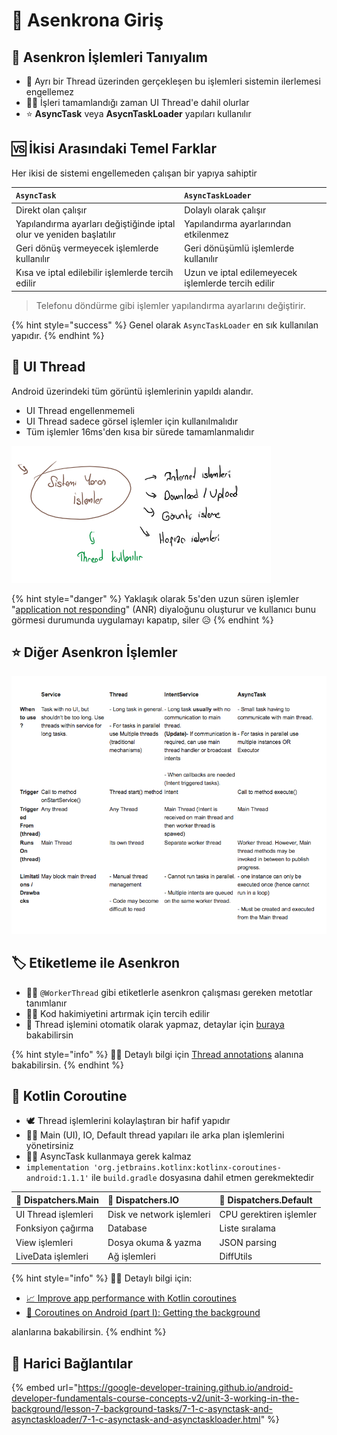 # 🌃 Asenkrona Giriş

## 👀 Asenkron İşlemleri Tanıyalım

* 💫 Ayrı bir Thread üzerinden gerçekleşen bu işlemleri sistemin ilerlemesi engellemez
* 🙋‍♂️ İşleri tamamlandığı zaman UI Thread'e dahil olurlar
* ⭐ **AsyncTask** veya **AsycnTaskLoader** yapıları kullanılır

## 🆚 İkisi Arasındaki Temel Farklar

Her ikisi de sistemi engellemeden çalışan bir yapıya sahiptir

| `AsyncTask` | `AsyncTaskLoader` |
| :--- | :--- |
| Direkt olan çalışır | Dolaylı olarak çalışır |
| Yapılandırma ayarları değiştiğinde iptal olur ve yeniden başlatılır | Yapılandırma ayarlarından etkilenmez |
| Geri dönüş vermeyecek işlemlerde kullanılır | Geri dönüşümlü işlemlerde kullanılır |
| Kısa ve iptal edilebilir işlemlerde tercih edilir | Uzun ve iptal edilemeyecek işlemlerde tercih edilir |

> Telefonu döndürme gibi işlemler yapılandırma ayarlarını değiştirir.

{% hint style="success" %}
Genel olarak `AsyncTaskLoader` en sık kullanılan yapıdır.
{% endhint %}

## 🧱 UI Thread

Android üzerindeki tüm görüntü işlemlerinin yapıldı alandır.

* UI Thread engellenmemeli
* UI Thread sadece görsel işlemler için kullanılmalıdır
* Tüm işlemler 16ms'den kısa bir sürede tamamlanmalıdır

![](../../.gitbook/assets/async_task_ui_thread.png)

{% hint style="danger" %}
Yaklaşık olarak 5s'den uzun süren işlemler  "[application not responding](http://developer.android.com/guide/practices/responsiveness.html)" \(ANR\) diyaloğunu oluşturur ve kullanıcı bunu görmesi durumunda uygulamayı kapatıp, siler 😥
{% endhint %}

## ⭐ Diğer Asenkron İşlemler

![](../../.gitbook/assets/async_table.png)

## 🏷️ Etiketleme ile Asenkron

* 👷‍♂️ `@WorkerThread` gibi etiketlerle asenkron çalışması gereken metotlar tanımlanır
* 🦸‍♂️ Kod hakimiyetini artırmak için tercih edilir
* 📢 Thread işlemini otomatik olarak yapmaz, detaylar için [buraya](https://stackoverflow.com/a/33651589/9770490) bakabilirsin

{% hint style="info" %}
‍🧙‍♂ Detaylı bilgi için [Thread annotations](https://developer.android.com/studio/write/annotations#thread-annotations) alanına bakabilirsin.
{% endhint %}

## 🎃 Kotlin Coroutine

* 🕊️ Thread işlemlerini kolaylaştıran bir hafif yapıdır
* 👮‍♂️ Main \(UI\), IO, Default thread yapıları ile arka plan işlemlerini yönetirsiniz
* 💁‍♂️ AsyncTask kullanmaya gerek kalmaz
* `implementation 'org.jetbrains.kotlinx:kotlinx-coroutines-android:1.1.1'` ile `build.gradle` dosyasına dahil etmen gerekmektedir

| 🧱 Dispatchers.Main | 🔣 Dispatchers.IO | 🎳 Dispatchers.Default |
| :--- | :--- | :--- |
| UI Thread işlemleri | Disk ve network işlemleri | CPU gerektiren işlemler |
| Fonksiyon çağırma | Database | Liste sıralama |
| View işlemleri | Dosya okuma & yazma | JSON parsing |
| LiveData işlemleri | Ağ işlemleri | DiffUtils |

{% hint style="info" %}
‍🧙‍♂ Detaylı bilgi için:

* [📈 Improve app performance with Kotlin coroutines](https://developer.android.com/kotlin/coroutines) 
* [📖 Coroutines on Android \(part I\): Getting the background](https://medium.com/androiddevelopers/coroutines-on-android-part-i-getting-the-background-3e0e54d20bb)

alanlarına bakabilirsin.
{% endhint %}

## 🔗 Harici Bağlantılar

{% embed url="https://google-developer-training.github.io/android-developer-fundamentals-course-concepts-v2/unit-3-working-in-the-background/lesson-7-background-tasks/7-1-c-asynctask-and-asynctaskloader/7-1-c-asynctask-and-asynctaskloader.html" %}

